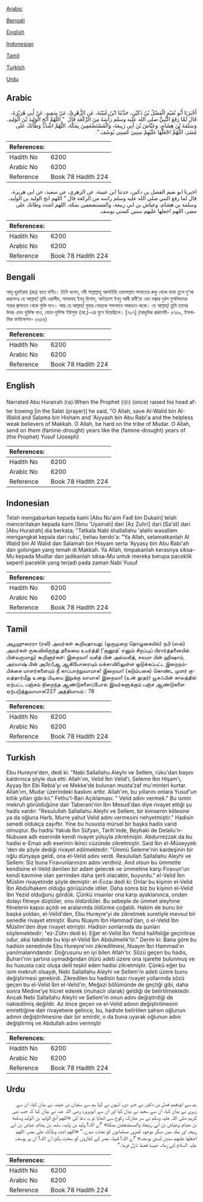 [Arabic](#arabic)

[Bengali](#bengali)

[English](#english)

[Indonesian](#indonesian)

[Tamil](#tamil)

[Turkish](#turkish)

[Urdu](#urdu)

## Arabic


<div dir="rtl" lang="ar" style={{fontSize:'larger',backgroundColor:'#f8f9fa',padding:20}}>
أَخْبَرَنَا أَبُو نُعَيْمٍ الْفَضْلُ بْنُ دُكَيْنٍ، حَدَّثَنَا ابْنُ عُيَيْنَةَ، عَنِ الزُّهْرِيِّ، عَنْ سَعِيدٍ، عَنْ أَبِي هُرَيْرَةَ، قَالَ لَمَّا رَفَعَ النَّبِيُّ صلى الله عليه وسلم رَأْسَهُ مِنَ الرَّكْعَةِ قَالَ ‏ "‏ اللَّهُمَّ أَنْجِ الْوَلِيدَ بْنَ الْوَلِيدِ، وَسَلَمَةَ بْنَ هِشَامٍ، وَعَيَّاشَ بْنَ أَبِي رَبِيعَةَ، وَالْمُسْتَضْعَفِينَ بِمَكَّةَ، اللَّهُمَّ اشْدُدْ وَطْأَتَكَ عَلَى مُضَرَ، اللَّهُمَّ اجْعَلْهَا عَلَيْهِمْ سِنِينَ كَسِنِي يُوسُفَ ‏"‏‏.‏
</div>
<div style={{backgroundColor:'#f8f9fa',padding:20, marginBottom: 10}}><table> <thead> <tr> <th>References:</th> <th></th> </tr> </thead> <tbody><tr><td>Hadith No</td><td>6200</td></tr><tr><td>Arabic No</td><td>6200</td></tr><tr><td>Reference</td><td>Book 78 Hadith 224</td></tr></tbody></table></div>


<div dir="rtl" lang="ar" style={{fontSize:'larger',backgroundColor:'#f8f9fa',padding:20}}>
اخبرنا ابو نعيم الفضل بن دكين، حدثنا ابن عيينة، عن الزهري، عن سعيد، عن ابي هريرة، قال لما رفع النبي صلى الله عليه وسلم راسه من الركعة قال " اللهم انج الوليد بن الوليد، وسلمة بن هشام، وعياش بن ابي ربيعة، والمستضعفين بمكة، اللهم اشدد وطاتك على مضر، اللهم اجعلها عليهم سنين كسني يوسف
</div>
<div style={{backgroundColor:'#f8f9fa',padding:20, marginBottom: 10}}><table> <thead> <tr> <th>References:</th> <th></th> </tr> </thead> <tbody><tr><td>Hadith No</td><td>6200</td></tr><tr><td>Arabic No</td><td>6200</td></tr><tr><td>Reference</td><td>Book 78 Hadith 224</td></tr></tbody></table></div>

## Bengali


<div dir="ltr" lang="bn" style={{fontSize:'larger',backgroundColor:'#f8f9fa',padding:20}}>
আবূ হুরাইরাহ (রাঃ) হতে বর্ণিত। তিনি বলেন, নবী সাল্লাল্লাহু আলাইহি ওয়াসাল্লাম সালাতের রুকু থেকে মাথা তুলে দু‘আ করলেনঃ হে আল্লাহ! তুমি ওয়ালীদ, সালামাহ ইবনু হিশাম, আইয়্যাশ ইবনু আবী রাবী‘য়া এবং মক্কার দুর্বল মুসলিমদের শত্রুর জ্বালাতন থেকে মুক্তি দাও। আর হে আল্লাহ! মুযার গোত্রকে শক্তভাবে পাকড়াও করো। হে আল্লাহ্! তুমি তাদের উপর এমন দুর্ভিক্ষ দাও, যেমন দুর্ভিক্ষ ইউসুফ (আ.)-এর যুগে দিয়েছিলে। [৭৯৭] (আধুনিক প্রকাশনী- ৫৭৫৯, ইসলামিক ফাউন্ডেশন- ৫৬৫৪)
</div>
<div style={{backgroundColor:'#f8f9fa',padding:20, marginBottom: 10}}><table> <thead> <tr> <th>References:</th> <th></th> </tr> </thead> <tbody><tr><td>Hadith No</td><td>6200</td></tr><tr><td>Arabic No</td><td>6200</td></tr><tr><td>Reference</td><td>Book 78 Hadith 224</td></tr></tbody></table></div>

## English


<div dir="ltr" lang="en" style={{fontSize:'larger',backgroundColor:'#f8f9fa',padding:20}}>
Narrated Abu Hurairah (ra):When the Prophet (ﷺ) (once) raised his head after bowing [in the Salat (prayer)] he said, "O Allah, save Al-Walid bin Al-Walid and Salama bin Hisham and 'Aiyyash bin Abu Rabi'a and the helpless weak believers of Makkah. O Allah, be hard on the tribe of Mudar. O Allah, send on them (famine-drought) years like the (famine-drought) years of (the Prophet) Yusuf (Joseph)
</div>
<div style={{backgroundColor:'#f8f9fa',padding:20, marginBottom: 10}}><table> <thead> <tr> <th>References:</th> <th></th> </tr> </thead> <tbody><tr><td>Hadith No</td><td>6200</td></tr><tr><td>Arabic No</td><td>6200</td></tr><tr><td>Reference</td><td>Book 78 Hadith 224</td></tr></tbody></table></div>

## Indonesian


<div dir="ltr" lang="id" style={{fontSize:'larger',backgroundColor:'#f8f9fa',padding:20}}>
Telah mengabarkan kepada kami [Abu Nu'aim Fadl bin Dukain] telah menceritakan kepada kami [Ibnu 'Uyainah] dari [Az Zuhri] dari [Sa'id] dari [Abu Hurairah] dia berkata; "Tatkala Nabi shallallahu 'alaihi wasallam mengangkat kepala dari ruku', beliau berdo'a: "Ya Allah, selamatkanlah Al Walid bin Al Walid dan Salamah bin Hisyam serta 'Ayyasy bin Abu Rabi'ah dan golongan yang lemah di Makkah. Ya Allah, timpakanlah kerasnya siksa-Mu kepada Mudlar dan jadikanlah siksa-Mu untuk mereka berupa paceklik seperti paceklik yang terjadi pada zaman Nabi Yusuf
</div>
<div style={{backgroundColor:'#f8f9fa',padding:20, marginBottom: 10}}><table> <thead> <tr> <th>References:</th> <th></th> </tr> </thead> <tbody><tr><td>Hadith No</td><td>6200</td></tr><tr><td>Arabic No</td><td>6200</td></tr><tr><td>Reference</td><td>Book 78 Hadith 224</td></tr></tbody></table></div>

## Tamil


<div dir="ltr" lang="ta" style={{fontSize:'larger',backgroundColor:'#f8f9fa',padding:20}}>
அபூஹுரைரா (ரலி) அவர்கள் கூறியதாவது: (ஒருமுறை தொழுகையில்) நபி (ஸல்) அவர்கள் ருகூவிலிருந்து தலையை உயர்த்தி (‘குனூத்’ எனும் சிறப்புப் பிரார்த்தனையில் பின்வருமாறு) கூறினார்கள்: இறைவா! வலீத் பின் அல்வலீத், சலமா பின் ஹிஷாம், அய்யாஷ் பின் அபீரபீஆ ஆகியோரையும் மக்காவிóலுள்ள ஒடுக்கப்பட்ட இறைநம்பிக்கை யாளர்களையும் நீ காப்பாற்றுவாயாக! இறைவா! (கடும்பகை) கொண்ட முளர் குலத்தார்மீது உனது பிடியை இறுக்கு வாயாக! இறைவா! (உன் தூதர்) யூசுஃபின் காலத்தில் ஏற்பட்ட பஞ்சம் நிறைந்த ஆண்டுகளைப்போல் இவர்களுக்கும் பஞ்ச ஆண்டுகளை ஏற்படுத்துவாயாக!227 அத்தியாயம் : 78
</div>
<div style={{backgroundColor:'#f8f9fa',padding:20, marginBottom: 10}}><table> <thead> <tr> <th>References:</th> <th></th> </tr> </thead> <tbody><tr><td>Hadith No</td><td>6200</td></tr><tr><td>Arabic No</td><td>6200</td></tr><tr><td>Reference</td><td>Book 78 Hadith 224</td></tr></tbody></table></div>

## Turkish


<div dir="ltr" lang="tr" style={{fontSize:'larger',backgroundColor:'#f8f9fa',padding:20}}>
Ebu Hureyre'den, dedi ki: "Nebi Sallallahu Aleyhi ve Sellem, rüku'dan başını kaldırınca şöyle dua etti: Allah'ım, Velid İbn Velid'i, Seleme İbn Hişam'ı, Ayyaş İbn Ebi Rebia'yı ve Mekke'de bulunan musta’zaf mu'minleri kurtar. Allah'ım, Mudar üzerindeki baskını arttır. Allah'ım, bu yıllarını onlara Yusuf'un kıtlık yılları gibi kıl." Fethu'l-Bari Açıklaması: " Velid adını vermek." Bu ismin mekruh görüldüğüne dair Taberani'nin İbn Mesud'dan diye rivayet ettiği şu hadis vardır: "Resulullah Sallallahu Aleyhi ve Sellem, bir kimsenin kölesine ya da oğluna Harb, Murre yahut Velid adını vermesini nehyetmiştir." Hadisin senedi oldukça zayıftır. Yine bu hususta mürsel bir başka hadis varid olmuştur. Bu hadisi Yakub İbn Süfyan, Tarih'inde, Beyhaki de Delailu'n-Nubuwe adlı eserinde kendi rivayet yoluyla zikretmiştir. Abdurrezzak da bu hadisi e-Emaiı adlı eserinin ikinci cüzünde zikretmiştir. Said İbn el-Müseyyeb 'den de şöyle dediği rivayet edilmektedir: "Ümmü Seleme'nin kardeşinin bir oğlu dünyaya geldi, ona el-Velid adını verdi. Resulullah Sallallahu Aleyhi ve Sellem: Siz buna Firavunlarınızın adını verdiniz. And olsun bu ümmette kendisine el-Velid denilen bir adam gelecek ve ümmetine karşı Firavun'un kendi kavmine olan şerrinden daha şerli olacaktır, buyurdu." el-Velid İbn Müslim rivayetinde şöyle demiştir: el-Evzaı dedi ki: Onlar bu kişinin el-Velid İbn Abdulhakem olduğu görüşünde idiler. Daha sonra biz bu kişinin el-Velid İbn Yezid olduğunu gördük. Çünkü insanlar ona karşı ayaklanınca, ondan dolayı fitneye düştüler, onu öldürdüler. Bu sebeple de ümmet aleyhine fitnelerin kapısı açıldı ve aralarında öldürme çoğaldı. Hakim de bunu bir başka yoldan, el-Velid'den, Ebu Hureyre'yi de zikretmek suretiyle mevsul bir senedIe rivayet etmiştir. Bunu Nuaym İbn Hammad'dan, o el-Velid İbn Müslim'den diye rivayet etmiştir. Hadisin sonlarında da şunları söylemektedir: "ez-Zührı dedi ki: Eğer el-Velid İbn Yezid halifeliğe geçirilirse odur, aksi takdirde bu kişi el-Velid İbn Abdulmelik'tir." Derim ki: Bana göre bu hadisin senedinde Ebu Hureyre'nin zikredilmesi, Nuaym İbn Hammad'ın yanılmalanndandır. Doğrusunu en iyi bilen Allah'tır. Sözü geçen bu hadis, Buhari'nin şartına uymadığından ötürü adeti üzere ona işarette bulunmuş ve bu hususta caiz oluşa delil teşkil eden hadisi zikretmiştir. Çünkü eğer bu isim mekruh olsaydı, Nebi Sallallahu Aleyhi ve Sellem'in adeti üzere bunu değiştirmesi gerekirdi. Zikredilen bu hadisin bazı rivayet yollarında sözü geçen bu el-Velid İbn el-Velid'in, Meğazi bölümünde de geçtiği gibi, daha sonra Medine'ye hicret ederek (muhacir olarak) geldiği de belirtilmektedir. Ancak Nebi Sallallahu Aleyhi ve Sellem'in onun adını değiştirdiği de nakledilmiş değildir. Az önce geçen ve el-Velid adının değiştirilmesini emrettiğine dair rivayetıere gelince, bu, hadiste belirtilen şahsın oğlunun adının değiştirilmesine dair bir emirdir, o da buna uyarak oğlunun adını değiştirmiş ve Abdullah adını vermiştir
</div>
<div style={{backgroundColor:'#f8f9fa',padding:20, marginBottom: 10}}><table> <thead> <tr> <th>References:</th> <th></th> </tr> </thead> <tbody><tr><td>Hadith No</td><td>6200</td></tr><tr><td>Arabic No</td><td>6200</td></tr><tr><td>Reference</td><td>Book 78 Hadith 224</td></tr></tbody></table></div>

## Urdu


<div dir="rtl" lang="ur" style={{fontSize:'larger',backgroundColor:'#f8f9fa',padding:20}}>
ہم سے ابونعیم فضل بن دکین نے خبر دی، انہوں نے کہا ہم سے سفیان بن عیینہ نے بیان کیا، ان سے زہری نے بیان کیا، ان سے سعید نے بیان کیا اور ان سے ابوہریرہ رضی اللہ عنہ نے بیان کیا کہ جب نبی کریم صلی اللہ علیہ وسلم نے سر مبارک رکوع سے اٹھایا تو یہ دعا کی «اللهم أنج الوليد بن الوليد وسلمة بن هشام،‏‏‏‏ وعياش بن أبي ربيعة،‏‏‏‏ والمستضعفين بمكة» ”اے اللہ! ولید بن ولید، سلمہ بن ہشام، عیاش بن ابی ربیعہ اور مکہ میں دیگر موجود کمزور مسلمانوں کو نجات دیدے۔“ «اللهم اشدد وطأتك على مضر،‏‏‏‏ اللهم اجعلها عليهم سنين كسني يوسف» ”اے اللہ! قبیلہ مضر کے کفاروں کو سخت پکڑ، اے اللہ! ان پر یوسف علیہ السلام کے زمانہ جیسا قحط نازل فرما۔“
</div>
<div style={{backgroundColor:'#f8f9fa',padding:20, marginBottom: 10}}><table> <thead> <tr> <th>References:</th> <th></th> </tr> </thead> <tbody><tr><td>Hadith No</td><td>6200</td></tr><tr><td>Arabic No</td><td>6200</td></tr><tr><td>Reference</td><td>Book 78 Hadith 224</td></tr></tbody></table></div>